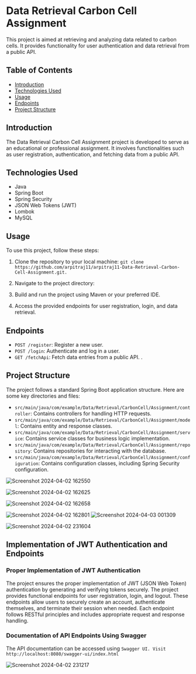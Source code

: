 # Data Retrieval Carbon Cell Assignment

This project is aimed at retrieving and analyzing data related to carbon cells. It provides functionality for user authentication and data retrieval from a public API.

## Table of Contents
- [Introduction](#introduction)
- [Technologies Used](#technologies-used)
- [Usage](#usage)
- [Endpoints](#endpoints)
- [Project Structure](#project-structure)



## Introduction

The Data Retrieval Carbon Cell Assignment project is developed to serve as an educational or professional assignment. It involves functionalities such as user registration, authentication, and fetching data from a public API.

## Technologies Used

- Java
- Spring Boot
- Spring Security
- JSON Web Tokens (JWT)
- Lombok
- MySQL 

## Usage

To use this project, follow these steps:

1. Clone the repository to your local machine:
`git clone https://github.com/arpitraj11/arpitraj11-Data-Retrieval-Carbon-Cell-Assignment.git.`
2. Navigate to the project directory:

3. Build and run the project using Maven or your preferred IDE.

4. Access the provided endpoints for user registration, login, and data retrieval.

## Endpoints

- `POST /register`: Register a new user.
- `POST /login`: Authenticate and log in a user.
- `GET /fetchApi`: Fetch data entries from a public API.
.

## Project Structure

The project follows a standard Spring Boot application structure. Here are some key directories and files:

- `src/main/java/com/example/Data/Retrieval/CarbonCell/Assignment/controller`: Contains controllers for handling HTTP requests.
- `src/main/java/com/example/Data/Retrieval/CarbonCell/Assignment/model`: Contains entity and response classes.
- `src/main/java/com/example/Data/Retrieval/CarbonCell/Assignment/service`: Contains service classes for business logic implementation.
- `src/main/java/com/example/Data/Retrieval/CarbonCell/Assignment/repository`: Contains repositories for interacting with the database.
- `src/main/java/com/example/Data/Retrieval/CarbonCell/Assignment/configuration`: Contains configuration classes, including Spring Security configuration.

![Screenshot 2024-04-02 162550](https://github.com/arpitraj11/arpitraj11-Data-Retrieval-Carbon-Cell-Assignment/assets/114294354/70e27321-e6bd-45a9-9bf6-471a955ccdd3)

![Screenshot 2024-04-02 162625](https://github.com/arpitraj11/arpitraj11-Data-Retrieval-Carbon-Cell-Assignment/assets/114294354/2f90f29c-bdbd-4348-a986-5275a9a07089)

![Screenshot 2024-04-02 162658](https://github.com/arpitraj11/arpitraj11-Data-Retrieval-Carbon-Cell-Assignment/assets/114294354/23323030-048d-4f1d-a446-0555244e4a3d)

![Screenshot 2024-04-02 162801](https://github.com/arpitraj11/arpitraj11-Data-Retrieval-Carbon-Cell-Assignment/assets/114294354/b169536b-f958-41db-8552-b73d49fb3ef0)
![Screenshot 2024-04-03 001309](https://github.com/arpitraj11/arpitraj11-Data-Retrieval-Carbon-Cell-Assignment/assets/114294354/38c36c50-d4ca-4c14-9a3b-9b494899358c)

![Screenshot 2024-04-02 231604](https://github.com/arpitraj11/arpitraj11-Data-Retrieval-Carbon-Cell-Assignment/assets/114294354/e8645a29-435f-4627-ae2b-be3e77cf9d2f)


## Implementation of JWT Authentication and Endpoints

### Proper Implementation of JWT Authentication
The project ensures the proper implementation of JWT (JSON Web Token) authentication by generating and verifying tokens securely. The project provides functional endpoints for user registration, login, and logout. These endpoints allow users to securely create an account, authenticate themselves, and terminate their session when needed. Each endpoint follows RESTful principles and includes appropriate request and response handling.

### Documentation of API Endpoints Using Swagger
The API documentation can be accessed using `Swagger UI. Visit http://localhost:8080/swagger-ui/index.html`

![Screenshot 2024-04-02 231217](https://github.com/arpitraj11/arpitraj11-Data-Retrieval-Carbon-Cell-Assignment/assets/114294354/69a19aea-9737-49ce-b5b6-5cd63733fa9b)





